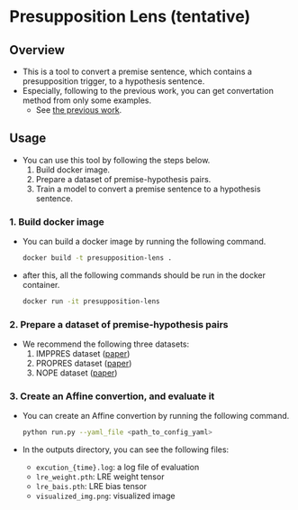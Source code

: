 # Presupposition Lens (tentative)

## Overview
- This is a tool to convert a premise sentence, which contains a presupposition trigger, to a hypothesis sentence.
- Especially, following to the previous work, you can get convertation method from only some examples.
  - See [the previous work](https://arxiv.org/abs/2308.09124).


## Usage
- You can use this tool by following the steps below.
  1. Build docker image.
  2. Prepare a dataset of premise-hypothesis pairs.
  3. Train a model to convert a premise sentence to a hypothesis sentence.

### 1. Build docker image
- You can build a docker image by running the following command.
  ```bash
  docker build -t presupposition-lens .
  ```
- after this, all the following commands should be run in the docker container.
  ```bash
  docker run -it presupposition-lens
  ```

### 2. Prepare a dataset of premise-hypothesis pairs
- We recommend the following three datasets:
  1. IMPPRES dataset ([paper]())
  2. PROPRES dataset ([paper](https://aclanthology.org/2023.conll-1.9/))
  3. NOPE dataset ([paper]())

### 3. Create an Affine convertion, and evaluate it
- You can create an Affine convertion by running the following command.
  ```bash
  python run.py --yaml_file <path_to_config_yaml>
  ```

- In the outputs directory, you can see the following files:
  - `excution_{time}.log`: a log file of evaluation
  - `lre_weight.pth`: LRE weight tensor
  - `lre_bais.pth`: LRE bias tensor
  - `visualized_img.png`: visualized image
